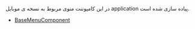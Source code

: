 <div class="dp-doc-container"">

<div class="dp-doc-tags">

<div class="mobile-version"></div>

</div>

<div class="dp-doc-body">

در این کامپوننت منوی مربوط به نسخه ی موبایل application پیاده سازی شده است.

</div>
<div class="dp-doc-links">

<div class="parent"></div>

+ [BaseMenuComponent](BaseMenuComponent.html)


</div>

</div> 


